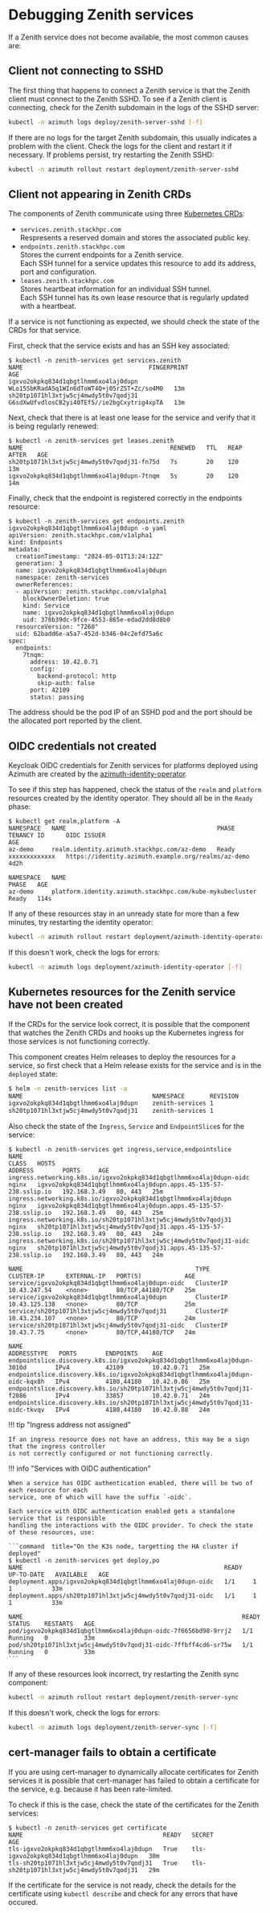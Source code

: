 # Debugging Zenith services

If a Zenith service does not become available, the most common causes are:

## Client not connecting to SSHD

The first thing that happens to connect a Zenith service is that the Zenith client
must connect to the Zenith SSHD. To see if a Zenith client is connecting, check for the
Zenith subdomain in the logs of the SSHD server:

```sh  title="On the K3s node, targetting the HA cluster if deployed"
kubectl -n azimuth logs deploy/zenith-server-sshd [-f]
```

If there are no logs for the target Zenith subdomain, this usually indicates a problem
with the client. Check the logs for the client and restart it if necessary. If problems
persist, try restarting the Zenith SSHD:

```sh  title="On the K3s node, targetting the HA cluster if deployed"
kubectl -n azimuth rollout restart deployment/zenith-server-sshd
```

## Client not appearing in Zenith CRDs

The components of Zenith communicate using three [Kubernetes CRDs](https://kubernetes.io/docs/concepts/extend-kubernetes/api-extension/custom-resources/):

  * `services.zenith.stackhpc.com`  
    Respresents a reserved domain and stores the associated public key.
  * `endpoints.zenith.stackhpc.com`  
    Stores the current endpoints for a Zenith service.  
    Each SSH tunnel for a service updates this resource to add its address, port and configuration.
  * `leases.zenith.stackhpc.com`  
    Stores heartbeat information for an individual SSH tunnel.  
    Each SSH tunnel has its own lease resource that is regularly updated with a heartbeat.

If a service is not functioning as expected, we should check the state of the CRDs for
that service.

First, check that the service exists and has an SSH key associated:

```command  title="On the K3s node, targetting the HA cluster if deployed"
$ kubectl -n zenith-services get services.zenith
NAME                                   FINGERPRINT                                   AGE
igxvo2okpkq834d1qbgtlhmm6xo4laj0dupn   WLo15SbKRadA5q1WIn6dToWT4Q+j05rZ5T+Zc/so4M0   13m
sh20tp1071hl3xtjw5cj4mwdy5t0v7qodj31   G6sdXwUfvdlosCB2yi40TEf5//ie2bgCxytrig4xpTA   13m
```

Next, check that there is at least one lease for the service and verify that it is being
regularly renewed:

```command  title="On the K3s node, targetting the HA cluster if deployed"
$ kubectl -n zenith-services get leases.zenith
NAME                                         RENEWED   TTL   REAP AFTER   AGE
sh20tp1071hl3xtjw5cj4mwdy5t0v7qodj31-fn75d   7s        20    120          13m
igxvo2okpkq834d1qbgtlhmm6xo4laj0dupn-7tnqm   5s        20    120          14m
```

Finally, check that the endpoint is registered correctly in the endpoints resource:

```command  title="On the K3s node, targetting the HA cluster if deployed"
$ kubectl -n zenith-services get endpoints.zenith igxvo2okpkq834d1qbgtlhmm6xo4laj0dupn -o yaml
apiVersion: zenith.stackhpc.com/v1alpha1
kind: Endpoints
metadata:
  creationTimestamp: "2024-05-01T13:24:12Z"
  generation: 3
  name: igxvo2okpkq834d1qbgtlhmm6xo4laj0dupn
  namespace: zenith-services
  ownerReferences:
  - apiVersion: zenith.stackhpc.com/v1alpha1
    blockOwnerDeletion: true
    kind: Service
    name: igxvo2okpkq834d1qbgtlhmm6xo4laj0dupn
    uid: 378b39dc-9fce-4553-865e-edad2dd8d8b0
  resourceVersion: "7260"
  uid: 62badd6e-a5a7-452d-b346-04c2efd75a6c
spec:
  endpoints:
    7tnqm:
      address: 10.42.0.71
      config:
        backend-protocol: http
        skip-auth: false
      port: 42109
      status: passing
```

The address should be the pod IP of an SSHD pod and the port should be the allocated port
reported by the client.

## OIDC credentials not created

Keycloak OIDC credentials for Zenith services for platforms deployed using Azimuth are created
by the [azimuth-identity-operator](https://github.com/stackhpc/azimuth-identity-operator).

To see if this step has happened, check the status of the `realm` and `platform` resources
created by the identity operator. They should all be in the `Ready` phase:

```command  title="On the K3s node, targetting the HA cluster if deployed"
$ kubectl get realm,platform -A
NAMESPACE   NAME                                          PHASE   TENANCY ID      OIDC ISSUER                                           AGE
az-demo     realm.identity.azimuth.stackhpc.com/az-demo   Ready   xxxxxxxxxxxxx   https://identity.azimuth.example.org/realms/az-demo   4d2h

NAMESPACE   NAME                                                        PHASE   AGE
az-demo     platform.identity.azimuth.stackhpc.com/kube-mykubecluster   Ready   114s
```

If any of these resources stay in an unready state for more than a few minutes, try restarting
the identity operator:

```sh  title="On the K3s node, targetting the HA cluster if deployed"
kubectl -n azimuth rollout restart deployment/azimuth-identity-operator
```

If this doesn't work, check the logs for errors:

```sh  title="On the K3s node, targetting the HA cluster if deployed"
kubectl -n azimuth logs deployment/azimuth-identity-operator [-f]
```

## Kubernetes resources for the Zenith service have not been created

If the CRDs for the service look correct, it is possible that the component that watches
the Zenith CRDs and hooks up the Kubernetes ingress for those services is not functioning
correctly.

This component creates Helm releases to deploy the resources for a service, so first check
that a Helm release exists for the service and is in the `deployed` state:

```sh  title="On the K3s node, targetting the HA cluster if deployed"
$ helm -n zenith-services list -a
NAME                                    NAMESPACE       REVISION        UPDATED                                 STATUS          CHART                           APP VERSION
igxvo2okpkq834d1qbgtlhmm6xo4laj0dupn    zenith-services 1               2024-05-01 13:24:13.36622944 +0000 UTC  deployed        zenith-service-0.1.0+846a545e   main       
sh20tp1071hl3xtjw5cj4mwdy5t0v7qodj31    zenith-services 1               2024-05-01 13:24:41.219330845 +0000 UTC deployed        zenith-service-0.1.0+846a545e   main
```

Also check the state of the `Ingress`, `Service` and `EndpointSlice`s for the service:

```command  title="On the K3s node, targetting the HA cluster if deployed"
$ kubectl -n zenith-services get ingress,service,endpointslice
NAME                                                                  CLASS   HOSTS                                                              ADDRESS        PORTS     AGE
ingress.networking.k8s.io/igxvo2okpkq834d1qbgtlhmm6xo4laj0dupn-oidc   nginx   igxvo2okpkq834d1qbgtlhmm6xo4laj0dupn.apps.45-135-57-238.sslip.io   192.168.3.49   80, 443   25m
ingress.networking.k8s.io/igxvo2okpkq834d1qbgtlhmm6xo4laj0dupn        nginx   igxvo2okpkq834d1qbgtlhmm6xo4laj0dupn.apps.45-135-57-238.sslip.io   192.168.3.49   80, 443   25m
ingress.networking.k8s.io/sh20tp1071hl3xtjw5cj4mwdy5t0v7qodj31        nginx   sh20tp1071hl3xtjw5cj4mwdy5t0v7qodj31.apps.45-135-57-238.sslip.io   192.168.3.49   80, 443   24m
ingress.networking.k8s.io/sh20tp1071hl3xtjw5cj4mwdy5t0v7qodj31-oidc   nginx   sh20tp1071hl3xtjw5cj4mwdy5t0v7qodj31.apps.45-135-57-238.sslip.io   192.168.3.49   80, 443   24m

NAME                                                TYPE        CLUSTER-IP      EXTERNAL-IP   PORT(S)            AGE
service/igxvo2okpkq834d1qbgtlhmm6xo4laj0dupn-oidc   ClusterIP   10.43.247.54    <none>        80/TCP,44180/TCP   25m
service/igxvo2okpkq834d1qbgtlhmm6xo4laj0dupn        ClusterIP   10.43.125.138   <none>        80/TCP             25m
service/sh20tp1071hl3xtjw5cj4mwdy5t0v7qodj31        ClusterIP   10.43.234.107   <none>        80/TCP             24m
service/sh20tp1071hl3xtjw5cj4mwdy5t0v7qodj31-oidc   ClusterIP   10.43.7.75      <none>        80/TCP,44180/TCP   24m

NAME                                                                             ADDRESSTYPE   PORTS        ENDPOINTS    AGE
endpointslice.discovery.k8s.io/igxvo2okpkq834d1qbgtlhmm6xo4laj0dupn-3010d        IPv4          42109        10.42.0.71   25m
endpointslice.discovery.k8s.io/igxvo2okpkq834d1qbgtlhmm6xo4laj0dupn-oidc-kqx8h   IPv4          4180,44180   10.42.0.86   25m
endpointslice.discovery.k8s.io/sh20tp1071hl3xtjw5cj4mwdy5t0v7qodj31-f2086        IPv4          33857        10.42.0.71   24m
endpointslice.discovery.k8s.io/sh20tp1071hl3xtjw5cj4mwdy5t0v7qodj31-oidc-tkvqv   IPv4          4180,44180   10.42.0.88   24m
```

!!! tip  "Ingress address not assigned"

    If an ingress resource does not have an address, this may be a sign that the ingress controller
    is not correctly configured or not functioning correctly.

!!! info  "Services with OIDC authentication"

    When a service has OIDC authentication enabled, there will be two of each resource for each
    service, one of which will have the suffix `-oidc`.

    Each service with OIDC authentication enabled gets a standalone service that is responsible
    handling the interactions with the OIDC provider. To check the state of these resources, use:

    ```command  title="On the K3s node, targetting the HA cluster if deployed"
    $ kubectl -n zenith-services get deploy,po
    NAME                                                        READY   UP-TO-DATE   AVAILABLE   AGE
    deployment.apps/igxvo2okpkq834d1qbgtlhmm6xo4laj0dupn-oidc   1/1     1            1           33m
    deployment.apps/sh20tp1071hl3xtjw5cj4mwdy5t0v7qodj31-oidc   1/1     1            1           33m

    NAME                                                             READY   STATUS    RESTARTS   AGE
    pod/igxvo2okpkq834d1qbgtlhmm6xo4laj0dupn-oidc-7f6656bd98-9rrj2   1/1     Running   0          33m
    pod/sh20tp1071hl3xtjw5cj4mwdy5t0v7qodj31-oidc-7ffbff4cd6-sr75w   1/1     Running   0          33m
    ```

If any of these resources look incorrect, try restarting the Zenith sync component:

```sh  title="On the K3s node, targetting the HA cluster if deployed"
kubectl -n azimuth rollout restart deployment/zenith-server-sync
```

If this doesn't work, check the logs for errors:

```sh  title="On the K3s node, targetting the HA cluster if deployed"
kubectl -n azimuth logs deployment/zenith-server-sync [-f]
```

## cert-manager fails to obtain a certificate

If you are using cert-manager to dynamically allocate certificates for Zenith services it
is possible that cert-manager has failed to obtain a certificate for the service, e.g. because
it has been rate-limited.

To check if this is the case, check the state of the certificates for the Zenith services:

```command  title="On the K3s node, targetting the HA cluster if deployed"
$ kubectl -n zenith-services get certificate
NAME                                       READY   SECRET                                     AGE
tls-igxvo2okpkq834d1qbgtlhmm6xo4laj0dupn   True    tls-igxvo2okpkq834d1qbgtlhmm6xo4laj0dupn   30m
tls-sh20tp1071hl3xtjw5cj4mwdy5t0v7qodj31   True    tls-sh20tp1071hl3xtjw5cj4mwdy5t0v7qodj31   29m
```

If the certificate for the service is not ready, check the details for the certificate using
`kubectl describe` and check for any errors that have occured.
